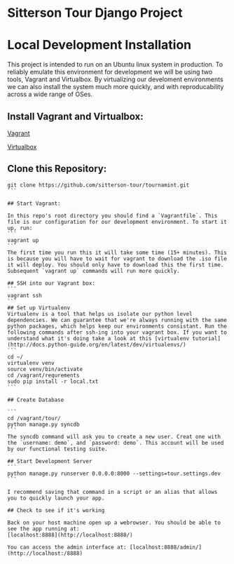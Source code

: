 Sitterson Tour Django Project
=============================

# Local Development Installation
This project is intended to run on an Ubuntu linux system in production. To reliably emulate this environment for development we will be using two tools, Vagrant and Virtualbox. By virtualizing our develoment environments we can also install the system much more quickly, and with reproducability across a wide range of OSes. 

## Install Vagrant and Virtualbox:
[Vagrant](https://www.vagrantup.com/downloads.html)

[Virtualbox](https://www.virtualbox.org/wiki/Downloads)

## Clone this Repository:
````
git clone https://github.com/sitterson-tour/tournamint.git
```

## Start Vagrant:

In this repo's root directory you should find a `Vagrantfile`. This file is our configuration for our development environment. To start it up, run:
```
vagrant up
```
The first time you run this it will take some time (15+ minutes). This is because you will have to wait for vagrant to download the .iso file it will deploy. You should only have to download this the first time. Subsequent `vagrant up` commands will run more quickly. 

## SSH into our Vagrant box:
```
vagrant ssh
```
## Set up Virtualenv
Virtualenv is a tool that helps us isolate our python level dependencies. We can guarantee that we're always running with the same python packages, which helps keep our environments consistant. Run the following commands after ssh-ing into your vagrant box. If you want to understand what it's doing take a look at this [virtualenv tutorial](http://docs.python-guide.org/en/latest/dev/virtualenvs/)
```
cd ~/
virtualenv venv
source venv/bin/activate
cd /vagrant/requrements
sudo pip install -r local.txt
```

## Create Database

```
cd /vagrant/tour/
python manage.py syncdb
```
The syncdb command will ask you to create a new user. Creat one with the `username: demo`, and `password: demo`. This account will be used by our functional testing suite. 

## Start Development Server
```
python manage.py runserver 0.0.0.0:8000 --settings=tour.settings.dev
```

I recommend saving that command in a script or an alias that allows you to quickly launch your app. 

## Check to see if it's working

Back on your host machine open up a webrowser. You should be able to see the app running at: 
[localhost:8888](http://localhost:8888/)

You can access the admin interface at: [localhost:8888/admin/](http://localhost:/8888)
